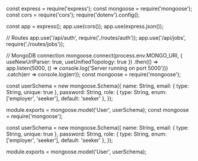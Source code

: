 const express = require('express');
const mongoose = require('mongoose');
const cors = require('cors');
require('dotenv').config();

const app = express();
app.use(cors());
app.use(express.json());

// Routes
app.use('/api/auth', require('./routes/auth'));
app.use('/api/jobs', require('./routes/jobs'));

// MongoDB connection
mongoose.connect(process.env.MONGO_URI, { useNewUrlParser: true, useUnifiedTopology: true })
  .then(() => app.listen(5000, () => console.log('Server running on port 5000')))
  .catch(err => console.log(err));
const mongoose = require('mongoose');

const userSchema = new mongoose.Schema({
  name: String,
  email: { type: String, unique: true },
  password: String,
  role: { type: String, enum: ['employer', 'seeker'], default: 'seeker' },
});

module.exports = mongoose.model('User', userSchema);
const mongoose = require('mongoose');

const userSchema = new mongoose.Schema({
  name: String,
  email: { type: String, unique: true },
  password: String,
  role: { type: String, enum: ['employer', 'seeker'], default: 'seeker' },
});

module.exports = mongoose.model('User', userSchema);
